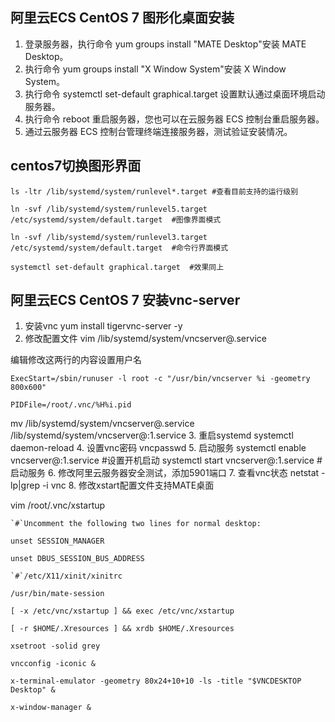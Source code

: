 ## 阿里云ECS CentOS 7 图形化桌面安装
1. 登录服务器，执行命令 yum groups install "MATE Desktop"安装 MATE Desktop。
2. 执行命令 yum groups install "X Window System"安装 X Window System。
3. 执行命令 systemctl set-default graphical.target 设置默认通过桌面环境启动服务器。
4. 执行命令 reboot 重启服务器，您也可以在云服务器 ECS 控制台重启服务器。
5. 通过云服务器 ECS 控制台管理终端连接服务器，测试验证安装情况。

## centos7切换图形界面
    ls -ltr /lib/systemd/system/runlevel*.target #查看目前支持的运行级别  

    ln -svf /lib/systemd/system/runlevel5.target /etc/systemd/system/default.target  #图像界面模式  

    ln -svf /lib/systemd/system/runlevel3.target /etc/systemd/system/default.target  #命令行界面模式  

    systemctl set-default graphical.target  #效果同上


## 阿里云ECS CentOS 7 安装vnc-server
1. 安装vnc
yum install tigervnc-server -y
2. 修改配置文件
vim /lib/systemd/system/vncserver@.service

编辑修改这两行的内容设置用户名

    ExecStart=/sbin/runuser -l root -c "/usr/bin/vncserver %i -geometry 800x600"  

    PIDFile=/root/.vnc/%H%i.pid
mv /lib/systemd/system/vncserver@.service /lib/systemd/system/vncserver@:1.service
3. 重启systemd 
systemctl daemon-reload
4. 设置vnc密码
vncpasswd
5. 启动服务
systemctl enable  vncserver@:1.service #设置开机启动
systemctl start vncserver@:1.service #启动服务
6. 修改阿里云服务器安全测试，添加5901端口
7. 查看vnc状态
netstat -lp|grep -i vnc
8. 修改xstart配置文件支持MATE桌面

vim /root/.vnc/xstartup  

    `#`Uncomment the following two lines for normal desktop:  

    unset SESSION_MANAGER  

    unset DBUS_SESSION_BUS_ADDRESS  

    `#`/etc/X11/xinit/xinitrc  

    /usr/bin/mate-session  

    [ -x /etc/vnc/xstartup ] && exec /etc/vnc/xstartup  

    [ -r $HOME/.Xresources ] && xrdb $HOME/.Xresources  

    xsetroot -solid grey  

    vncconfig -iconic &  

    x-terminal-emulator -geometry 80x24+10+10 -ls -title "$VNCDESKTOP Desktop" &  

    x-window-manager &
